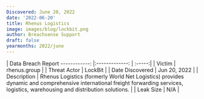 ```yaml
---
Discovered: June 20, 2022
date: '2022-06-20'
title: Rhenus Logistics
image: images/blog/lockbit.png
author: Breachsense Support
draft: false
yearmonths: 2022/june
---
```



| Data Breach Report
------------:     |:-------------:    | :-----:|
| Victim      | rhenus.group       | 
| Threat Actor      | LockBit      | 
| Date Discovered      | Jun 20, 2022      | 
| Description      | Rhenus Logistics (formerly World Net Logistics) provides dynamic and comprehensive international freight forwarding services, logistics, warehousing and distribution solutions.      | 
| Leak Size      | N/A      | 

